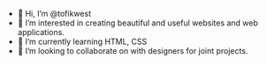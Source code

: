 - 👋 Hi, I’m @tofikwest
- 👀 I’m interested in creating beautiful and useful websites and web applications.
- 🌱 I’m currently learning HTML, CSS
- 💞️ I’m looking to collaborate on with designers for joint projects.
